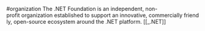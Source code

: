 #organization 
The .NET Foundation is an independent, non-profit organization established to support an innovative, commercially friendly, open-source ecosystem around the .NET platform.
[[_.NET]]